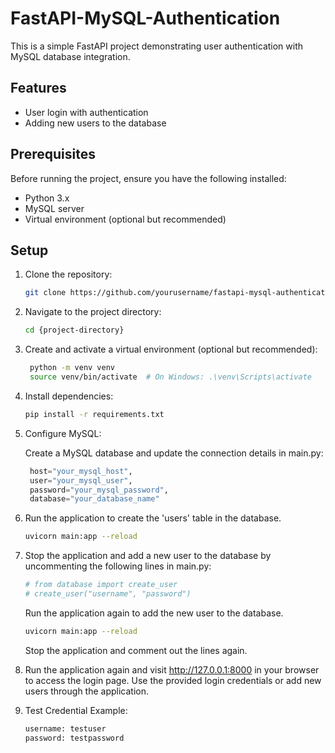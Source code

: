# FastAPI-MySQL-Authentication

This is a simple FastAPI project demonstrating user authentication with MySQL database integration.

## Features

- User login with authentication
- Adding new users to the database

## Prerequisites

Before running the project, ensure you have the following installed:

- Python 3.x
- MySQL server
- Virtual environment (optional but recommended)

## Setup

1. Clone the repository:

   ```bash
   git clone https://github.com/yourusername/fastapi-mysql-authentication.git
   ```

2. Navigate to the project directory:

   ```bash
   cd {project-directory}
   ```

3. Create and activate a virtual environment (optional but recommended):

   ```bash
    python -m venv venv
    source venv/bin/activate  # On Windows: .\venv\Scripts\activate
    ```

4. Install dependencies:

   ```bash
   pip install -r requirements.txt
   ```

5. Configure MySQL:
   
   Create a MySQL database and update the connection details in main.py:

   ```python
    host="your_mysql_host",
    user="your_mysql_user",
    password="your_mysql_password",
    database="your_database_name"
    ```

6. Run the application to create the 'users' table in the database.
    
    ```bash
    uvicorn main:app --reload
    ```

7. Stop the application and add a new user to the database by uncommenting the following lines in main.py:

    ```python
    # from database import create_user
    # create_user("username", "password")
    ```
    Run the application again to add the new user to the database.

    ```bash
    uvicorn main:app --reload
    ```
    Stop the application and comment out the lines again.

8. Run the application again and visit  http://127.0.0.1:8000 in your browser to access the login page.
   Use the provided login credentials or add new users through the application.

9. Test Credential Example:

    ```bash
    username: testuser
    password: testpassword
    ```